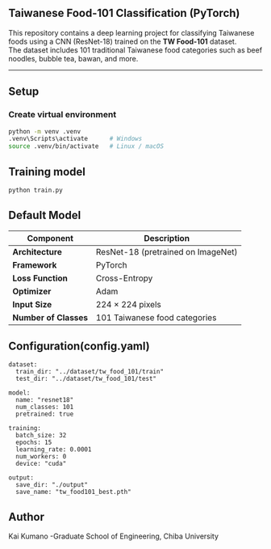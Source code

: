 ## Taiwanese Food-101 Classification (PyTorch)

This repository contains a deep learning project for classifying Taiwanese foods using a CNN (ResNet-18) trained on the **TW Food-101** dataset.  
The dataset includes 101 traditional Taiwanese food categories such as beef noodles, bubble tea, bawan, and more.

---

## Setup

### Create virtual environment
```bash
python -m venv .venv
.venv\Scripts\activate      # Windows
source .venv/bin/activate   # Linux / macOS
```
## Training model
```bash
python train.py
```

## Default Model

| Component | Description |
|------------|-------------|
| **Architecture** | ResNet-18 (pretrained on ImageNet) |
| **Framework** | PyTorch |
| **Loss Function** | Cross-Entropy |
| **Optimizer** | Adam |
| **Input Size** | 224 × 224 pixels |
| **Number of Classes** | 101 Taiwanese food categories |


## Configuration(config.yaml)
```
dataset:
  train_dir: "../dataset/tw_food_101/train"
  test_dir: "../dataset/tw_food_101/test"

model:
  name: "resnet18"
  num_classes: 101
  pretrained: true

training:
  batch_size: 32
  epochs: 15
  learning_rate: 0.0001
  num_workers: 0
  device: "cuda"

output:
  save_dir: "./output"
  save_name: "tw_food101_best.pth"
```

## Author
Kai Kumano -Graduate School of Engineering, Chiba University










